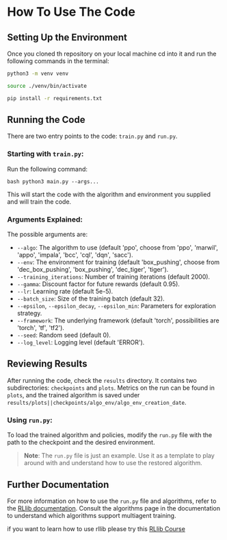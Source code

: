 # How To Use The Code

## Setting Up the Environment

Once you cloned th repository on your local machine cd into it and run the following commands in the terminal:

```bash
python3 -m venv venv
```
```bash
source ./venv/bin/activate
```
```bash
pip install -r requirements.txt
```

## Running the Code

There are two entry points to the code: `train.py` and `run.py`.

### Starting with `train.py`:

Run the following command:

`bash
python3 main.py --args...
`

This will start the code with the algorithm and environment you supplied and will train the code.

### Arguments Explained:

The possible arguments are:

- `--algo`: The algorithm to use (default 'ppo', choose from 'ppo', 'marwil', 'appo', 'impala', 'bcc', 'cql', 'dqn', 'sacc').
- `--env`: The environment for training (default 'box_pushing', choose from 'dec_box_pushing', 'box_pushing', 'dec_tiger', 'tiger').
- `--training_iterations`: Number of training iterations (default 2000).
- `--gamma`: Discount factor for future rewards (default 0.95).
- `--lr`: Learning rate (default 5e-5).
- `--batch_size`: Size of the training batch (default 32).
- `--epsilon`, `--epsilon_decay`, `--epsilon_min`: Parameters for exploration strategy.
- `--framework`: The underlying framework (default 'torch', possibilities are 'torch', 'tf', 'tf2').
- `--seed`: Random seed (default 0).
- `--log_level`: Logging level (default 'ERROR').


## Reviewing Results

After running the code, check the `results` directory. It contains two subdirectories: `checkpoints` and `plots`. Metrics on the run can be found in `plots`, and the trained algorithm is saved under `results/plots||checkpoints/algo_env/algo_env_creation_date`.

### Using `run.py`:

To load the trained algorithm and policies, modify the `run.py` file with the path to the checkpoint and the desired environment.

> **Note**: The `run.py` file is just an example. Use it as a template to play around with and understand how to use the restored algorithm.

## Further Documentation

For more information on how to use the `run.py` file and algorithms, refer to the [RLlib documentation](https://docs.ray.io/en/master/rllib/index.html). Consult the algorithms page in the documentation to understand which algorithms support multiagent training.

if you want to learn how to use rllib please try this [RLlib Course](https://applied-rl-course.netlify.app/)
